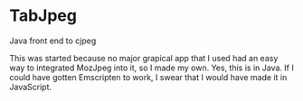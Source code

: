 # TabJpeg
Java front end to cjpeg

This was started because no major grapical app that I used had an easy way to integrated MozJpeg into it, so I made my own. Yes, this is in Java. If I could have gotten Emscripten to work, I swear that I would have made it in JavaScript.
